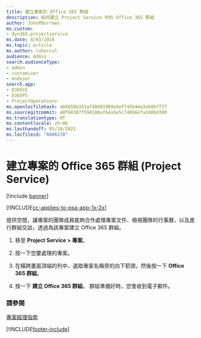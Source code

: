 ```yaml
---
title: 建立專案的 Office 365 群組
description: 如何建立 Project Service 中的 Office 365 群組
author: JohnPBurrows
ms.custom:
- dyn365-projectservice
ms.date: 8/03/2018
ms.topic: article
ms.author: ruhercul
audience: Admin
search.audienceType:
- admin
- customizer
- enduser
search.app:
- D365CE
- D365PS
- ProjectOperations
ms.openlocfilehash: a66658b353af40601909a9eff45b44e3ab8bff7f
ms.sourcegitcommit: 40f68387f594180af64a5e5c748b6efa188bd300
ms.translationtype: HT
ms.contentlocale: zh-HK
ms.lasthandoff: 05/10/2021
ms.locfileid: "6006178"
---
```

# <a name="create-an-office-365-group-for-a-project-project-service"></a>建立專案的 Office 365 群組 (Project Service)

[!include [banner](../includes/psa-now-project-operations.md)]

[!INCLUDE[cc-applies-to-psa-app-1x-2x](../includes/cc-applies-to-psa-app-1x-2x.md)]

提供空間，讓專案的團隊成員能夠合作處理專案文件、檢視團隊的行事曆，以及進行群組交談，透過為該專案建立 Office 365 群組。  
  
1.  移至 **Project Service > 專案**。  
  
2.  按一下您要處理的專案。  
  
3.  在橫跨畫面頂端的列中，選取專案名稱旁的向下箭頭，然後按一下 **Office 365 群組**。  
  
4.  按一下 **建立 Office 365 群組**。 群組準備好時，您會收到電子郵件。  
  
### <a name="see-also"></a>請參閱  
 [專案經理指南](../psa/project-manager-guide.md)


[!INCLUDE[footer-include](../includes/footer-banner.md)]